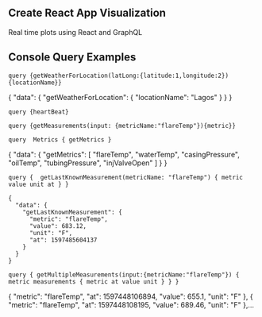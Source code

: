 ## Create React App Visualization

Real time plots using React and GraphQL

## Console Query Examples

`query {getWeatherForLocation(latLong:{latitude:1,longitude:2}){locationName}}
`

{
  "data": {
    "getWeatherForLocation": {
      "locationName": "Lagos"
    }
  }
}


`
query {heartBeat}
`

`
query {getMeasurements(input:
{metricName:"flareTemp"}){metric}}
`

`query  Metrics { getMetrics }
`

{
  "data": {
    "getMetrics": [
      "flareTemp",
      "waterTemp",
      "casingPressure",
      "oilTemp",
      "tubingPressure",
      "injValveOpen"
    ]
  }
}

`query { 
  getLastKnownMeasurement(metricName: "flareTemp") {
		    metric
		    value
		    unit
		    at
		  }
    }
`

    {
      "data": {
        "getLastKnownMeasurement": {
          "metric": "flareTemp",
          "value": 683.12,
          "unit": "F",
          "at": 1597485604137
        }
      }
    }

`query {
  getMultipleMeasurements(input:{metricName:"flareTemp"}) {
    metric
    measurements {
      metric
      at
      value
      unit
    }
  }
}`

{
  "metric": "flareTemp",
  "at": 1597448106894,
  "value": 655.1,
  "unit": "F"
},
{
  "metric": "flareTemp",
  "at": 1597448108195,
  "value": 689.46,
  "unit": "F"
},...
